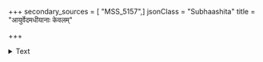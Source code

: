 +++
secondary_sources = [ "MSS_5157",]
jsonClass = "Subhaashita"
title = "आयुर्वेदमधीयानाः केवलम्"

+++

<details><summary>Text</summary>

आयुर्वेदमधीयानाः केवलं सपरिग्रहम्।  
दृश्यन्ते बहवो वैद्या व्याधिभिः समभिप्लुताः॥
</details>
